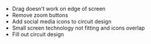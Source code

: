- Drag doesn't work on edge of screen
- Remove zoom buttons
- Add social media icons to circuit design
- Small screen technology not fitting and icons overlap
- Fill out circuit design 
